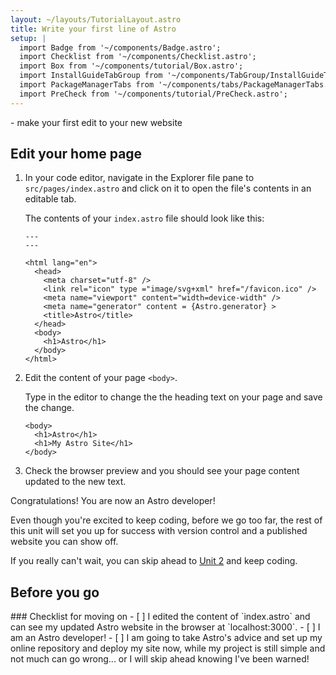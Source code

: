 ```yaml
---
layout: ~/layouts/TutorialLayout.astro
title: Write your first line of Astro
setup: |
  import Badge from '~/components/Badge.astro';
  import Checklist from '~/components/Checklist.astro';
  import Box from '~/components/tutorial/Box.astro';
  import InstallGuideTabGroup from '~/components/TabGroup/InstallGuideTabGroup.astro';
  import PackageManagerTabs from '~/components/tabs/PackageManagerTabs.astro';
  import PreCheck from '~/components/tutorial/PreCheck.astro';
---
```


<PreCheck>
  - make your first edit to your new website
</PreCheck>

## Edit your home page

1. In your code editor, navigate in the Explorer file pane to `src/pages/index.astro` and click on it to open the file's contents in an editable tab.

    The contents of your `index.astro` file should look like this:

    ```astro title="src/pages/index.astro"
    ---
    ---

    <html lang="en">
      <head>
        <meta charset="utf-8" />
        <link rel="icon" type ="image/svg+xml" href="/favicon.ico" />
        <meta name="viewport" content="width=device-width" />
        <meta name="generator" content = {Astro.generator} >
        <title>Astro</title>
      </head>
      <body>
        <h1>Astro</h1>
      </body>
    </html>
    ```

2. Edit the content of your page `<body>`.

    Type in the editor to change the the heading text on your page and save the change.

    ```astro title="src/pages/index.astro" del={2} ins={3}
    <body>
      <h1>Astro</h1>
      <h1>My Astro Site</h1>
    </body>
    ```

3. Check the browser preview and you should see your page content updated to the new text.

Congratulations! You are now an Astro developer!

Even though you're excited to keep coding, before we go too far, the rest of this unit will set you up for success with version control and a published website you can show off.

If you really can't wait, you can skip ahead to [Unit 2](/en/tutorial/2-pages/) and keep coding.

## Before you go

<Box icon="check-list">
### Checklist for moving on

<Checklist key="usage">
- [ ] I edited the content of `index.astro` and can see my updated Astro website in the browser at `localhost:3000`.
- [ ] I am an Astro developer!
- [ ] I am going to take Astro's advice and set up my online repository and deploy my site now, while my project is still simple and not much can go wrong... or I will skip ahead knowing I've been warned!
</Checklist>
</Box>
